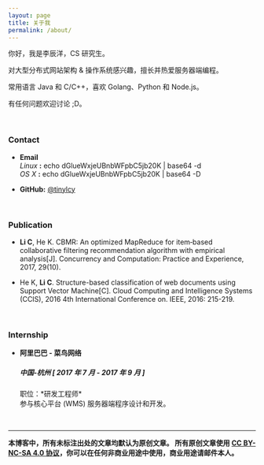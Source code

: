 ```yaml
---
layout: page
title: 关于我
permalink: /about/
---
```


你好，我是李辰洋，CS 研究生。

对大型分布式网站架构 & 操作系统感兴趣，擅长并热爱服务器端编程。

常用语言 Java 和 C/C++，喜欢 Golang、Python 和 Node.js。 

有任何问题欢迎讨论 ;D。

<br/>

### Contact

* **Email** <br/>
   *Linux* **:** echo dGlueWxjeUBnbWFpbC5jb20K | base64 -d <br/>
   *OS X* **:** echo dGlueWxjeUBnbWFpbC5jb20K | base64 -D

<p/>

* **GitHub:** [@tinylcy](https://github.com/tinylcy)


<br/>

### Publication

* **Li C**, He K. CBMR: An optimized MapReduce for item‐based collaborative filtering recommendation algorithm with empirical analysis[J]. Concurrency and Computation: Practice and Experience, 2017, 29(10).

* He K, **Li C**. Structure-based classification of web documents using Support Vector Machine[C]. Cloud Computing and Intelligence Systems (CCIS), 2016 4th International Conference on. IEEE, 2016: 215-219.

<br/>

### Internship

* **阿里巴巴 - 菜鸟网络** <br/>
  <h5>中国-杭州 [ 2017 年 7 月 - 2017 年 9 月 ]</h5>
  职位：*研发工程师* <br/>
  参与核心平台 (WMS) 服务器端程序设计和开发。

<br/>

-----

**本博客中，所有未标注出处的文章均默认为原创文章。
所有原创文章使用 [CC BY-NC-SA 4.0 协议](https://creativecommons.org/licenses/by-nc-sa/4.0/deed.zh)，你可以在任何非商业用途中使用，商业用途请邮件本人。**



 




